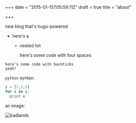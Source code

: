 +++
date = "2015-01-15T05:59:11Z"
draft = true
title = "about"

+++

new blog
that's hugo-powered

* here's a
  * nested list


    here's some code with four spaces

```
here's some code with backticks
yeah!
```

`python` syntax:

```python
i = [1,2,3]
for x in i:
  print x
```

an image:

![badlands](http://www.muzmanphotography.com/wp-content/uploads/2012/11/Badlands-Vista.jpg)

